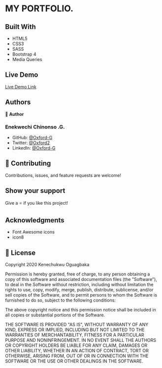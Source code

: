 # MY PORTFOLIO.

## Built With

- HTML5
- CSS3
- SASS
- Bootstrap 4
- Media Queries

## Live Demo

[Live Demo Link](https://gracious-hermann-bca978.netlify.app/)

## Authors

👤 **Author**

### Enekwechi Chinonso .G.

- GitHub: [@Oxford-G](https://github.com/Oxford-G)
- Twitter: [@Oxford2](https://twitter.com/OXFOXD2)
- LinkedIn: [@Oxford-G](https://www.linkedin.com/in/chinonso-enekwechi)

## 🤝 Contributing

Contributions, issues, and feature requests are welcome!

## Show your support

Give a ⭐️ if you like this project!

## Acknowledgments

- Font Awesome icons
- icon8

## 📝 License

Copyright 2020 Kenechukwu Oguagbaka

Permission is hereby granted, free of charge, to any person obtaining a copy of this software and associated documentation files (the "Software"), to deal in the Software without restriction, including without limitation the rights to use, copy, modify, merge, publish, distribute, sublicense, and/or sell copies of the Software, and to permit persons to whom the Software is furnished to do so, subject to the following conditions:

The above copyright notice and this permission notice shall be included in all copies or substantial portions of the Software.

THE SOFTWARE IS PROVIDED "AS IS", WITHOUT WARRANTY OF ANY KIND, EXPRESS OR IMPLIED, INCLUDING BUT NOT LIMITED TO THE WARRANTIES OF MERCHANTABILITY, FITNESS FOR A PARTICULAR PURPOSE AND NONINFRINGEMENT. IN NO EVENT SHALL THE AUTHORS OR COPYRIGHT HOLDERS BE LIABLE FOR ANY CLAIM, DAMAGES OR OTHER LIABILITY, WHETHER IN AN ACTION OF CONTRACT, TORT OR OTHERWISE, ARISING FROM, OUT OF OR IN CONNECTION WITH THE SOFTWARE OR THE USE OR OTHER DEALINGS IN THE SOFTWARE.
